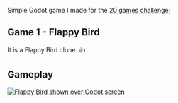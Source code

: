 Simple Godot game I made for the [20 games challenge:](https://20_games_challenge.gitlab.io/) 

## Game 1 - Flappy Bird

It is a Flappy Bird clone. 👍

## Gameplay

[![Flappy Bird shown over Godot screen](http://img.youtube.com/vi/XiS0pigH-lo/0.jpg)](http://www.youtube.com/watch?v=XiS0pigH-lo "Flappy Bird clone made in Godot")
